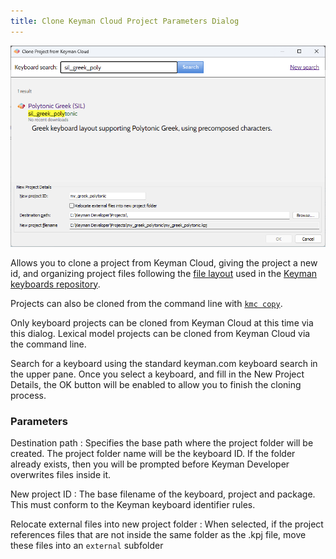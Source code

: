 ```yaml
---
title: Clone Keyman Cloud Project Parameters Dialog
---
```


![Clone Keyman Cloud Project Parameters dialog](../images/ui/frmCloneKeymanCloudProjectParameters.png)

Allows you to clone a project from Keyman Cloud, giving the project a
new id, and organizing project files following the
[file layout](/developer/keyboards/) used in the
[Keyman keyboards repository](https://github.com/keymanapp/keyboards).

Projects can also be cloned from the command line with [`kmc copy`](kmc).

Only keyboard projects can be cloned from Keyman Cloud at this time via this
dialog. Lexical model projects can be cloned from Keyman Cloud via the command
line.

Search for a keyboard using the standard keyman.com keyboard search in the upper
pane. Once you select a keyboard, and fill in the New Project Details, the OK
button will be enabled to allow you to finish the cloning process.

### Parameters

Destination path
:   Specifies the base path where the project folder will be created.
    The project folder name will be the keyboard ID. If the folder
    already exists, then you will be prompted before Keyman Developer
    overwrites files inside it.

New project ID
:   The base filename of the keyboard, project and package. This must
    conform to the Keyman keyboard identifier rules.

Relocate external files into new project folder
:   When selected, if the project references files that are not inside the same
    folder as the .kpj file, move these files into an `external` subfolder

